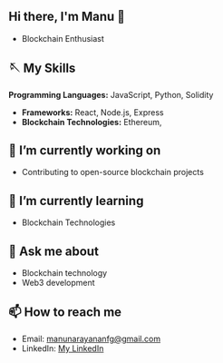 ## Hi there, I'm Manu 👋
- Blockchain Enthusiast

## 🪡 My Skills
 **Programming Languages:** JavaScript, Python, Solidity</p>
- **Frameworks:** React, Node.js, Express
- **Blockchain Technologies:** Ethereum, 

## 🔭 I’m currently working on
- Contributing to open-source blockchain projects

## 🌱 I’m currently learning
- Blockchain Technologies

<!-- ## 👯 I’m looking to collaborate on
- Blockchain-based projects
- Open-source initiatives -->

<!-- ## 🤔 I’m looking for help with
- Understanding zero-knowledge proofs
- Optimizing smart contract gas usage -->

## 💬 Ask me about
- Blockchain technology
- Web3 development

## 📫 How to reach me
- Email: [manunarayananfg@gmail.com](manunarayananfg@gmail.com)
- LinkedIn: [My LinkedIn](https://www.linkedin.com/in/manu-narayanan07/)




